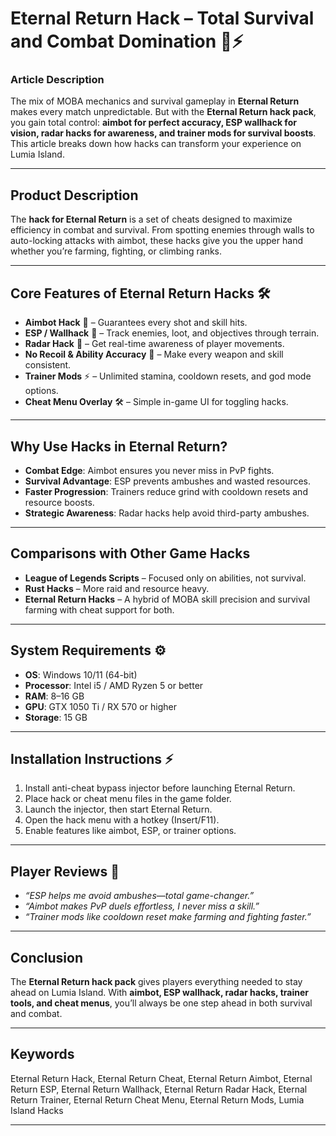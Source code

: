 # Eternal Return Hack – Total Survival and Combat Domination 🎯⚡

### Article Description

The mix of MOBA mechanics and survival gameplay in **Eternal Return** makes every match unpredictable. But with the **Eternal Return hack pack**, you gain total control: **aimbot for perfect accuracy, ESP wallhack for vision, radar hacks for awareness, and trainer mods for survival boosts**. This article breaks down how hacks can transform your experience on Lumia Island.

---

## Product Description

The **hack for Eternal Return** is a set of cheats designed to maximize efficiency in combat and survival. From spotting enemies through walls to auto-locking attacks with aimbot, these hacks give you the upper hand whether you’re farming, fighting, or climbing ranks.

---

## Core Features of Eternal Return Hacks 🛠️

* **Aimbot Hack** 🎯 – Guarantees every shot and skill hits.
* **ESP / Wallhack** 👀 – Track enemies, loot, and objectives through terrain.
* **Radar Hack** 📡 – Get real-time awareness of player movements.
* **No Recoil & Ability Accuracy** 🔫 – Make every weapon and skill consistent.
* **Trainer Mods** ⚡ – Unlimited stamina, cooldown resets, and god mode options.
* **Cheat Menu Overlay** 🛠️ – Simple in-game UI for toggling hacks.

---

## Why Use Hacks in Eternal Return?

* **Combat Edge**: Aimbot ensures you never miss in PvP fights.
* **Survival Advantage**: ESP prevents ambushes and wasted resources.
* **Faster Progression**: Trainers reduce grind with cooldown resets and resource boosts.
* **Strategic Awareness**: Radar hacks help avoid third-party ambushes.

---

## Comparisons with Other Game Hacks

* **League of Legends Scripts** – Focused only on abilities, not survival.
* **Rust Hacks** – More raid and resource heavy.
* **Eternal Return Hacks** – A hybrid of MOBA skill precision and survival farming with cheat support for both.

---

## System Requirements ⚙️

* **OS**: Windows 10/11 (64-bit)
* **Processor**: Intel i5 / AMD Ryzen 5 or better
* **RAM**: 8–16 GB
* **GPU**: GTX 1050 Ti / RX 570 or higher
* **Storage**: 15 GB

---

## Installation Instructions ⚡

1. Install anti-cheat bypass injector before launching Eternal Return.
2. Place hack or cheat menu files in the game folder.
3. Launch the injector, then start Eternal Return.
4. Open the hack menu with a hotkey (Insert/F11).
5. Enable features like aimbot, ESP, or trainer options.

---

## Player Reviews 💬

* *“ESP helps me avoid ambushes—total game-changer.”*
* *“Aimbot makes PvP duels effortless, I never miss a skill.”*
* *“Trainer mods like cooldown reset make farming and fighting faster.”*

---

## Conclusion

The **Eternal Return hack pack** gives players everything needed to stay ahead on Lumia Island. With **aimbot, ESP wallhack, radar hacks, trainer tools, and cheat menus**, you’ll always be one step ahead in both survival and combat.

---

## Keywords

Eternal Return Hack, Eternal Return Cheat, Eternal Return Aimbot, Eternal Return ESP, Eternal Return Wallhack, Eternal Return Radar Hack, Eternal Return Trainer, Eternal Return Cheat Menu, Eternal Return Mods, Lumia Island Hacks

---
